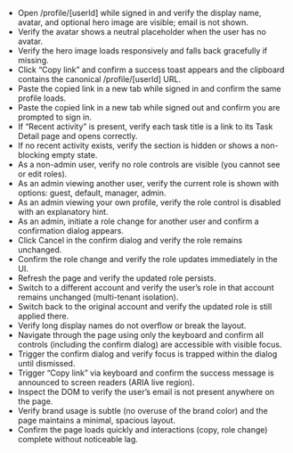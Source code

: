 - Open /profile/[userId] while signed in and verify the display name, avatar, and optional hero image are visible; email is not shown.
- Verify the avatar shows a neutral placeholder when the user has no avatar.
- Verify the hero image loads responsively and falls back gracefully if missing.
- Click “Copy link” and confirm a success toast appears and the clipboard contains the canonical /profile/[userId] URL.
- Paste the copied link in a new tab while signed in and confirm the same profile loads.
- Paste the copied link in a new tab while signed out and confirm you are prompted to sign in.
- If “Recent activity” is present, verify each task title is a link to its Task Detail page and opens correctly.
- If no recent activity exists, verify the section is hidden or shows a non-blocking empty state.
- As a non-admin user, verify no role controls are visible (you cannot see or edit roles).
- As an admin viewing another user, verify the current role is shown with options: guest, default, manager, admin.
- As an admin viewing your own profile, verify the role control is disabled with an explanatory hint.
- As an admin, initiate a role change for another user and confirm a confirmation dialog appears.
- Click Cancel in the confirm dialog and verify the role remains unchanged.
- Confirm the role change and verify the role updates immediately in the UI.
- Refresh the page and verify the updated role persists.
- Switch to a different account and verify the user’s role in that account remains unchanged (multi-tenant isolation).
- Switch back to the original account and verify the updated role is still applied there.
- Verify long display names do not overflow or break the layout.
- Navigate through the page using only the keyboard and confirm all controls (including the confirm dialog) are accessible with visible focus.
- Trigger the confirm dialog and verify focus is trapped within the dialog until dismissed.
- Trigger “Copy link” via keyboard and confirm the success message is announced to screen readers (ARIA live region).
- Inspect the DOM to verify the user’s email is not present anywhere on the page.
- Verify brand usage is subtle (no overuse of the brand color) and the page maintains a minimal, spacious layout.
- Confirm the page loads quickly and interactions (copy, role change) complete without noticeable lag.